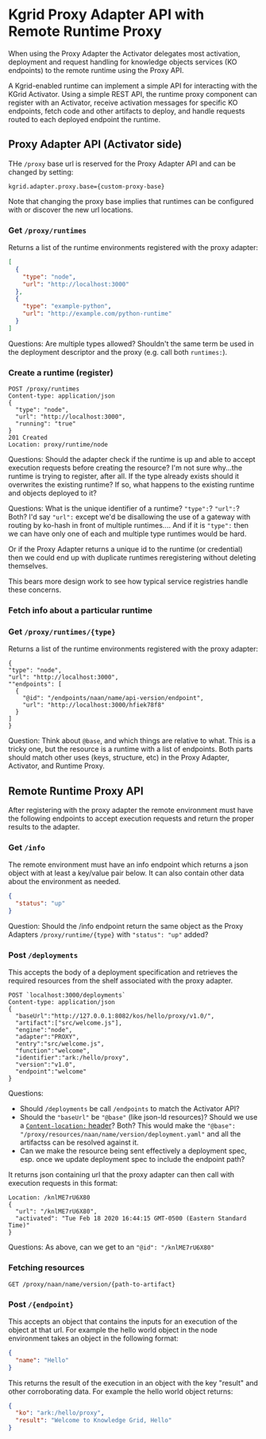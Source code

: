 # Kgrid Proxy Adapter API with Remote Runtime Proxy 


When using the Proxy Adapter the Activator delegates most activation, deployment and request handling for knowledge objects services (KO endpoints) to the remote runtime using the Proxy API.

A Kgrid-enabled runtime can implement a simple API for interacting with the KGrid Activator. Using a simple REST API, the runtime proxy component can register with an Activator, receive activation messages for specific KO endpoints, fetch code and other artifacts to deploy, and handle requests routed to each deployed endpoint the runtime.

## Proxy Adapter API (Activator side)

THe `/proxy` base url is reserved for the Proxy Adapter API and can be changed by setting:
```
kgrid.adapter.proxy.base={custom-proxy-base}
```
Note that changing the proxy base implies that runtimes can be configured with or discover the new url locations.

### Get `/proxy/runtimes`
Returns a list of the runtime environments registered with the proxy adapter:
```json
[
  {
    "type": "node",
    "url": "http://localhost:3000"
  },
  {
    "type": "example-python",
    "url": "http://example.com/python-runtime"
  }
]
```
Questions: Are multiple types allowed? Shouldn't the same term be used in the deployment descriptor and the proxy (e.g. call both `runtimes:`).

### Create a runtime (register)


```
POST /proxy/runtimes
Content-type: application/json
{
  "type": "node",
  "url": "http://localhost:3000",
  "running": "true"
}
201 Created
Location: proxy/runtime/node
```

Questions: Should the adapter check if the runtime is up and able to accept execution requests before creating the resource? I'm not sure why...the runtime is trying to register, after all. If the type already exists should it overwrites the existing runtime? If so, what happens to the existing runtime and objects deployed to it?

Questions: What is the unique identifier of a runtime? `"type":`? `"url":`? Both? I'd say `"url":` except we'd be disallowing the use of a gateway with routing by ko-hash in front of multiple runtimes.... And if it is `"type":` then we can have only one of each and multiple type runtimes would be hard. 

Or if the Proxy Adapter returns a unique id to the runtime (or credential) then we could end up with duplicate runtimes reregistering without deleting themselves.

This bears more design work to see how typical service registries handle these concerns.

### Fetch info about a particular runtime

### Get `/proxy/runtimes/{type}`
Returns a list of the runtime environments registered with the proxy adapter:
```
{
"type": "node",
"url": "http://localhost:3000",
""endpoints": [
  {
    "@id": "/endpoints/naan/name/api-version/endpoint",
    "url": "http://localhost:3000/hfiek78f8"
  }
]
}
```
Question: Think about `@base`, and which things are relative to what. This is a tricky one, but the resource is a runtime with a list of endpoints. Both parts should match other uses (keys, structure, etc) in the Proxy Adapter, Activator, and Runtime Proxy.

## Remote Runtime Proxy API

After registering with the proxy adapter the remote environment must have the following endpoints to accept execution requests and return the proper results to the adapter.

### Get `/info`

The remote environment must have an info endpoint which returns a json object with at least a key/value pair below. It can also contain other data about the environment as needed.
```json
{
  "status": "up"
}
```
Question: Should the /info endpoint return the same object as the Proxy Adapters `/proxy/runtime/{type}` with `"status": "up"` added?

### Post `/deployments`
This accepts the body of a deployment specification and retrieves the required resources from the shelf associated with the proxy adapter.
```
POST `localhost:3000/deployments`
Content-type: application/json
{
  "baseUrl":"http://127.0.0.1:8082/kos/hello/proxy/v1.0/",
  "artifact":["src/welcome.js"],
  "engine":"node",
  "adapter":"PROXY",
  "entry":"src/welcome.js",
  "function":"welcome",
  "identifier":"ark:/hello/proxy",
  "version":"v1.0",
  "endpoint":"welcome"
}
```
Questions: 
* Should `/deployments` be call `/endpoints` to match the Activator API? 
* Should the `"baseUrl"` be `"@base"` (like json-ld resources)? Should we use a [`Content-location:` header](https://tools.ietf.org/html/rfc7231#section-3.1.4.2)? Both? This would make the `"@base": "/proxy/resources/naan/name/version/deployment.yaml"` and all the artifactss can be resolved against it.
* Can we make the resource being sent effectively a deployment spec, esp. once we update deployment spec to include the endpoint path?

It returns json containing url that the proxy adapter can then call with execution requests in this format:
```
Location: /knlME7rU6X80
{
  "url": "/knlME7rU6X80",
  "activated": "Tue Feb 18 2020 16:44:15 GMT-0500 (Eastern Standard Time)"
}
```
Questions: As above, can we get to an `"@id": "/knlME7rU6X80"` 

### Fetching resources

```
GET /proxy/naan/name/version/{path-to-artifact}

```

### Post `/{endpoint}`
This accepts an object that contains the inputs for an execution of the object at that url. For example the hello world
object in the node environment takes an object in the following format:
```json
{
  "name": "Hello"
}
```

This returns the result of the execution in an object with the key "result" and other corroborating data.
For example the hello world object returns:
```json
{
  "ko": "ark:/hello/proxy",
  "result": "Welcome to Knowledge Grid, Hello"
}
``` 
